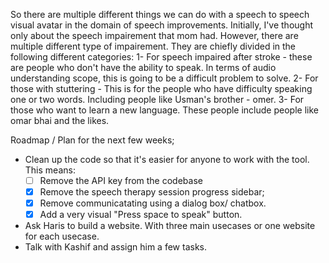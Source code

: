 So there are multiple different things we can do with a speech to speech visual avatar in the domain of speech improvements.
Initially, I've thought only about the speech impairement that mom had. However, there are multiple different type of impairement. They are chiefly divided in the following different categories:
1- For speech impaired after stroke - these are people who don't have the ability to speak. In terms of audio understanding scope, this is going to be a difficult problem to solve.
2- For those with stuttering - This is for the people who have difficulty speaking one or two words. Including people like Usman's brother - omer. 
3- For those who want to learn a new language. These people include people like omar bhai and the likes.

Roadmap / Plan for the next few weeks; 
- Clean up the code so that it's easier for anyone to work with the tool. This means:
    - [ ] Remove the API key from the codebase
    - [x] Remove the speech therapy session progress sidebar; 
    - [x] Remove communicatating using a dialog box/ chatbox.
    - [x] Add a very visual "Press space to speak" button.
- Ask Haris to build a website. With three main usecases or one website for each usecase.
- Talk with Kashif and assign him a few tasks.
